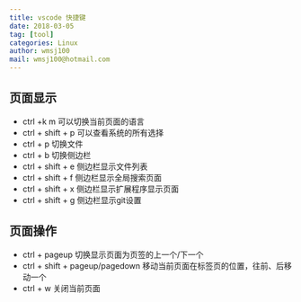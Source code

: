 ```yaml
---
title: vscode 快捷键
date: 2018-03-05
tag: [tool]
categories: Linux
author: wmsj100
mail: wmsj100@hotmail.com
---
```


## 页面显示
- ctrl +k m  可以切换当前页面的语言
- ctrl + shift + p  可以查看系统的所有选择
- ctrl + p 切换文件
- ctrl + b  切换侧边栏
- ctrl + shift + e 侧边栏显示文件列表
- ctrl + shift + f 侧边栏显示全局搜索页面
- ctrl + shift + x  侧边栏显示扩展程序显示页面
- ctrl + shift + g 侧边栏显示git设置

## 页面操作
- ctrl + pageup 切换显示页面为页签的上一个/下一个
- ctrl + shift + pageup/pagedown 移动当前页面在标签页的位置，往前、后移动一个
- ctrl + w 关闭当前页面
